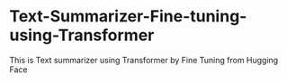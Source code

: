 # Text-Summarizer-Fine-tuning-using-Transformer
This is Text summarizer using Transformer by Fine Tuning from Hugging Face
